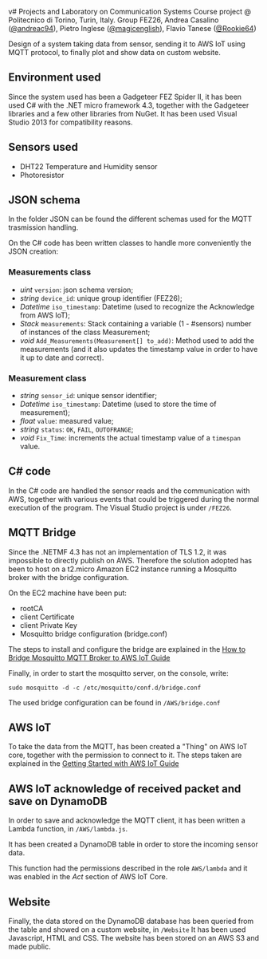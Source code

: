 v# Projects and Laboratory on Communication Systems
Course project @ Politecnico di Torino, Turin, Italy.
Group FEZ26, Andrea Casalino ([@andreac94](https://github.com/andreac94)), Pietro Inglese ([@magicenglish](https://github.com/magicenglish)), Flavio Tanese ([@Rookie64](https://github.com/Rookie64v))

Design of a system taking data from sensor, sending it to AWS IoT using MQTT protocol, to finally plot and show data on custom website.

## Environment used
Since the system used has been a Gadgeteer FEZ Spider II, it has been used C# with the .NET micro framework 4.3, together with the Gadgeteer libraries and a few other libraries from NuGet.
It has been used Visual Studio 2013 for compatibility reasons.

## Sensors used

* DHT22 Temperature and Humidity sensor
* Photoresistor

## JSON schema

In the folder JSON can be found the different schemas used for the MQTT trasmission handling.

On the C# code has been written classes to handle more conveniently the JSON creation:

### Measurements class

-   *uint* `version`: json schema version;
-   *string* `device_id`: unique group identifier (FEZ26);
-   *Datetime* `iso_timestamp`: Datetime (used to recognize the Acknowledge from AWS IoT);
-   *Stack<Measurements>* `measurements`: Stack containing a variable (1 - #sensors) number of instances of the class Measurement;
-   *void* `Add_Measurements(Measurement[] to_add)`: Method used to add the measurements (and it also updates the timestamp value in order to have it up to date and correct).

### Measurement class

-   *string* `sensor_id`: unique sensor identifier;
-   *Datetime* `iso_timestamp`: Datetime (used to store the time of measurement);
-   *float* `value`: measured value;
-   *string* `status`: `OK`, `FAIL`, `OUTOFRANGE`;
-   *void* `Fix_Time`: increments the actual timestamp value of a `timespan` value.

## C# code
In the C# code are handled the sensor reads and the communication with AWS, together with various events that could be triggered during the normal execution of the program.
The Visual Studio project is under `/FEZ26`.

## MQTT Bridge
Since the .NETMF 4.3 has not an implementation of TLS 1.2, it was impossible to directly publish on AWS. Therefore the solution adopted has been to host on a t2.micro Amazon EC2 instance running a Mosquitto broker with the bridge configuration.

On the EC2 machine have been put:
* rootCA
* client Certificate
* client Private Key
* Mosquitto bridge configuration (bridge.conf)

The steps to install and configure the bridge are explained in the [ How to Bridge Mosquitto MQTT Broker to AWS IoT Guide ](https://aws.amazon.com/blogs/iot/how-to-bridge-mosquitto-mqtt-broker-to-aws-iot/)

Finally, in order to start the mosquitto server, on the console, write:
```
sudo mosquitto -d -c /etc/mosquitto/conf.d/bridge.conf
```

The used bridge configuration can be found in `/AWS/bridge.conf`

## AWS IoT
To take the data from the MQTT, has been created a "Thing" on AWS IoT core, together with the permission to connect to it.
The steps taken are explained in the [ Getting Started with AWS IoT Guide ](https://docs.aws.amazon.com/iot/latest/developerguide/iot-gs.html)

## AWS IoT acknowledge of received packet and save on DynamoDB
In order to save and acknowledge the MQTT client, it has been written a Lambda function, in `/AWS/lambda.js`.

It has been created a DynamoDB table in order to store the incoming sensor data.

This function had the permissions described in the role `AWS/lambda` and it was enabled in the _Act_ section of AWS IoT Core.

## Website
Finally, the data stored on the DynamoDB database has been queried from the table and showed on a custom website, in `/Website`
It has been used Javascript, HTML and CSS.
The website has been stored on an AWS S3 and made public.
